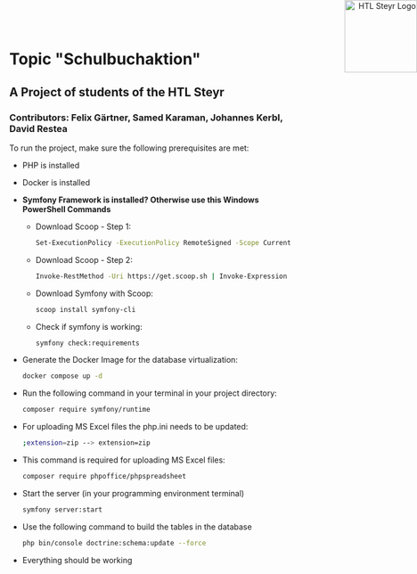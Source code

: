 <div align="right">
  <img style="height: 130px; position: absolute; top: 0; right: 0;" src="https://www.htl-ooe.at/wp-content/uploads/2022/08/logo_steyr.png" alt="HTL Steyr Logo">
</div>

# Topic "Schulbuchaktion"

## A Project of students of the HTL Steyr

### Contributors: Felix Gärtner, Samed Karaman, Johannes Kerbl, David Restea

To run the project, make sure the following prerequisites are met:

- PHP is installed
  
- Docker is installed

- **Symfony Framework is installed? Otherwise use this Windows PowerShell Commands**
    - Download Scoop - Step 1:
        ```bash
        Set-ExecutionPolicy -ExecutionPolicy RemoteSigned -Scope CurrentUser
        ```
    - Download Scoop - Step 2:
        ```bash
        Invoke-RestMethod -Uri https://get.scoop.sh | Invoke-Expression
        ```
    - Download Symfony with Scoop:
        ```bash
        scoop install symfony-cli
        ```
    - Check if symfony is working:
        ```bash
        symfony check:requirements
        ```
- Generate the Docker Image for the database virtualization:
    ```bash
    docker compose up -d
    ```
- Run the following command in your terminal in your project directory:
    ```bash
    composer require symfony/runtime
    ```
- For uploading MS Excel files the php.ini needs to be updated:
  ```bash
  ;extension=zip --> extension=zip
  ```
- This command is required for uploading MS Excel files:
  ```bash
  composer require phpoffice/phpspreadsheet
  ```
- Start the server (in your programming environment terminal)
  ```bash
  symfony server:start
  ```
- Use the following command to build the tables in the database
  ```bash
  php bin/console doctrine:schema:update --force
  ```
- Everything should be working
